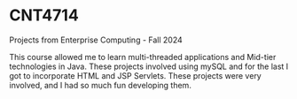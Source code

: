 # CNT4714
Projects from Enterprise Computing - Fall 2024

This course allowed me to learn multi-threaded applications and Mid-tier technologies in Java. These projects involved using mySQL and for the last I got to incorporate HTML and JSP Servlets. These projects were very involved, and I had so much fun developing them.
